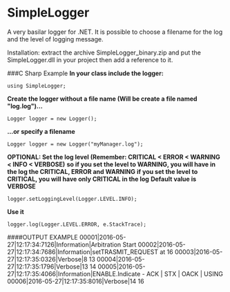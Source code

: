 # SimpleLogger
A very basilar logger for .NET. It is possible to choose a filename for the log and the level of logging message.

Installation: extract the archive SimpleLogger_binary.zip and put the SimpleLogger.dll in your project then add a reference to it.

###C Sharp Example
**In your class include the logger:**

    using SimpleLogger;
    
  **Create the logger without a file name (Will be create a file named "log.log")...**
  
    Logger logger = new Logger();
    
  **...or specify a filename**
    
    Logger logger = new Logger("myManager.log");
    
  **OPTIONAL: Set the log level (Remember: CRITICAL < ERROR < WARNING < INFO < VERBOSE)**
  **so if you set the level to WARNING, you will have in the log the CRITICAL, ERROR and WARNING**
  **if you set the level to CRITICAL, you will have only CRITICAL in the log**
  **Default value is VERBOSE**
  
    logger.setLoggingLevel(Logger.LEVEL.INFO);

  **Use it**
  
    logger.log(Logger.LEVEL.ERROR, e.StackTrace);

####OUTPUT EXAMPLE
    00001|2016-05-27|12:17:34:7126|Information|Arbitration Start
    00002|2016-05-27|12:17:34:7686|Information|setTRASMIT_REQUEST at 16
    00003|2016-05-27|12:17:35:0326|Verbose|8 13
    00004|2016-05-27|12:17:35:1796|Verbose|13 14
    00005|2016-05-27|12:17:35:4066|Information|ENABLE.Indicate - ACK | STX | OACK | USING
    00006|2016-05-27|12:17:35:8016|Verbose|14 16

